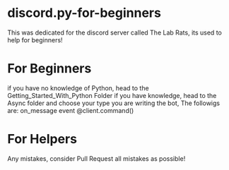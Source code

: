 # discord.py-for-beginners
This was dedicated for the discord server called The Lab Rats, its used to help for beginners!
# For Beginners 
if you have no knowledge of Python, head to the Getting_Started_With_Python Folder
if you have knowledge, head to the Async folder and choose your type you are writing the bot, The followigs are:
on_message event
@client.command()
# For Helpers
Any mistakes, consider Pull Request all mistakes as possible!
